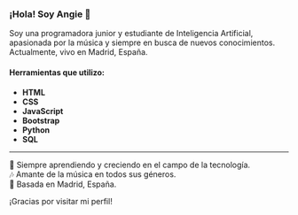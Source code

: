 ### ¡Hola! Soy Angie 👋

Soy una programadora junior y estudiante de Inteligencia Artificial, apasionada por la música y siempre en busca de nuevos conocimientos. Actualmente, vivo en Madrid, España.

#### Herramientas que utilizo:
- **HTML**
- **CSS**
- **JavaScript**
- **Bootstrap**
- **Python**
- **SQL**

---

🧠 Siempre aprendiendo y creciendo en el campo de la tecnología.  
🎶 Amante de la música en todos sus géneros.  
📍 Basada en Madrid, España.

¡Gracias por visitar mi perfil!


